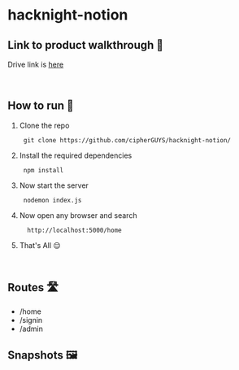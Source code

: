 # hacknight-notion

## Link to product walkthrough 🔗
Drive link is <a href="https://drive.google.com/file/d/19nlkeCBN59RKbLs7tS8yj7pHmt-RoYRs/view?usp=sharing">here</a>


<br>

## How to run 🏃
1. Clone the repo

        git clone https://github.com/cipherGUYS/hacknight-notion/

2. Install the required dependencies
          
        npm install
        
3. Now start the server

        nodemon index.js
        
4. Now open any browser and search
  
         http://localhost:5000/home
         
5. That's All :relieved: 

<br>

## Routes 🛣️
* /home
* /signin
* /admin

## Snapshots 🖼️
